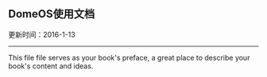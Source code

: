 
## DomeOS使用文档
更新时间：2016-1-13


---




This file file serves as your book's preface, a great place to describe your book's content and ideas.
